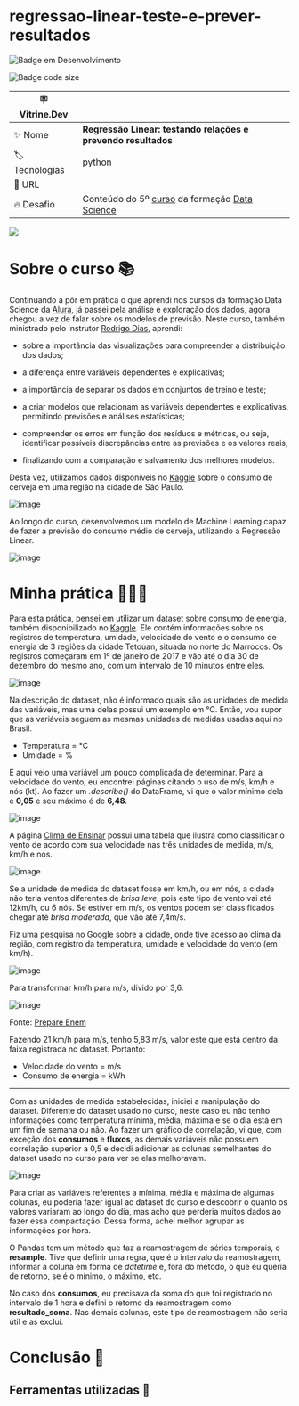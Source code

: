 # regressao-linear-teste-e-prever-resultados

![Badge em Desenvolvimento](http://img.shields.io/static/v1?label=STATUS&message=EM%20DESENVOLVIMENTO&color=GREEN&style=for-the-badge)

![Badge code size](https://img.shields.io/github/languages/code-size/fab-souza/regressao-linear-teste-e-prever-resultados)
<!---
![GitHub Org's stars](https://img.shields.io/github/stars/fab-souza/regressao-linear-teste-e-prever-resultados?style=social)
--> 


| :placard: Vitrine.Dev |    |
| -------------  | --- |
| :sparkles: Nome        | **Regressão Linear: testando relações e prevendo resultados**
| :label: Tecnologias | python
| :rocket: URL         | 
| :fire: Desafio     | Conteúdo do 5º [curso](https://www.alura.com.br/curso-online-data-science-modelo-regressao-linear) da formação [Data Science](https://www.alura.com.br/formacao-data-science)

![](https://github.com/fab-souza/regressao-linear-teste-e-prever-resultados/assets/67301805/ff56c32e-f5c1-4882-a49f-188f758c489c#vitrinedev)


# Sobre o curso 📚

Continuando a pôr em prática o que aprendi nos cursos da formação Data Science da [Alura](https://www.alura.com.br/), já passei pela análise e exploração dos dados, agora chegou a vez de falar sobre os modelos de previsão. Neste curso, também ministrado pelo instrutor [Rodrigo Dias](https://www.linkedin.com/in/rodrigo-fernando-dias-118181120/), aprendi:

- sobre a importância das visualizações para compreender a distribuição dos dados;

- a diferença entre variáveis dependentes e explicativas;

- a importância de separar os dados em conjuntos de treino e teste;

- a criar modelos que relacionam as variáveis dependentes e explicativas, permitindo previsões e análises estatísticas;

- compreender os erros em função dos resíduos e métricas, ou seja, identificar possíveis discrepâncias entre as previsões e os valores reais;

- finalizando com a comparação e salvamento dos melhores modelos. 

Desta vez, utilizamos dados disponíveis no [Kaggle](https://www.kaggle.com/datasets/dongeorge/beer-consumption-sao-paulo) sobre o consumo de cerveja em uma região na cidade de São Paulo.

![image](https://github.com/fab-souza/regressao-linear-teste-e-prever-resultados/assets/67301805/6139fb64-2328-4665-a099-8c8d3e119696)

Ao longo do curso, desenvolvemos um modelo de Machine Learning capaz de fazer a previsão do consumo médio de cerveja, utilizando a Regressão Linear. 

![image](https://github.com/fab-souza/regressao-linear-teste-e-prever-resultados/assets/67301805/7bf21f17-e69c-48f0-abc6-1c4ee2357b04)


# Minha prática 👩🏻‍💻

Para esta prática, pensei em utilizar um dataset sobre consumo de energia, também disponibilizado no [Kaggle](https://www.kaggle.com/datasets/fedesoriano/electric-power-consumption). 
Ele contém informações sobre os registros de temperatura, umidade, velocidade do vento e o consumo de energia de 3 regiões da cidade Tetouan, situada no norte do Marrocos. 
Os registros começaram em 1º de janeiro de 2017 e vão até o dia 30 de dezembro do mesmo ano, com um intervalo de 10 minutos entre eles.

![image](https://github.com/fab-souza/regressao-linear-teste-e-prever-resultados/assets/67301805/82524c48-be9a-4d6c-9efe-4e3366e1bb81)

Na descrição do dataset, não é informado quais são as unidades de medida das variáveis, mas uma delas possui um exemplo em °C. Então, vou supor que as variáveis seguem as mesmas unidades de medidas usadas aqui no Brasil.

* Temperatura = °C
* Umidade = %

E aqui veio uma variável um pouco complicada de determinar. Para a velocidade do vento, eu encontrei páginas citando o uso de m/s, km/h e nós (kt). 
Ao fazer um *.describe()* do DataFrame, vi que o valor mínimo dela é **0,05** e seu máximo é de **6,48**. 

![image](https://github.com/fab-souza/regressao-linear-teste-e-prever-resultados/assets/67301805/7c50d4b2-2dd3-4705-83ff-9d935ac86eab)

A página [Clima de Ensinar](https://www.climadeensinar.com/post/2016/09/08/como-%C3%A9-medida-a-velocidade-do-vento) possui uma tabela que ilustra como classificar o vento de acordo com sua velocidade nas três unidades de medida, m/s, km/h e nós.

![image](https://github.com/fab-souza/regressao-linear-teste-e-prever-resultados/assets/67301805/e8e89a11-920a-4b59-b47e-02e96739d864)

Se a unidade de medida do dataset fosse em km/h, ou em nós, a cidade não teria ventos diferentes de *brisa leve*, pois este tipo de vento vai até 12km/h, ou 6 nós. Se estiver em m/s, os ventos podem ser classificados chegar até *brisa moderada*, que vão até 7,4m/s.

Fiz uma pesquisa no Google sobre a cidade, onde tive acesso ao clima da região, com registro da temperatura, umidade e velocidade do vento (em km/h). 

![image](https://github.com/fab-souza/regressao-linear-teste-e-prever-resultados/assets/67301805/30c29072-1ae0-4515-a5b8-ac4b2540021d)

Para transformar km/h para m/s, divido por 3,6.  

![image](https://github.com/fab-souza/regressao-linear-teste-e-prever-resultados/assets/67301805/21cb5c39-fac4-477e-9d5c-b927d46e021b)

Fonte: [Prepare Enem](https://www.preparaenem.com/fisica/como-passar-m-s-para-km-h.htm)

Fazendo 21 km/h para m/s, tenho 5,83 m/s, valor este que está dentro da faixa registrada no dataset. Portanto:

* Velocidade do vento = m/s
* Consumo de energia = kWh

---
Com as unidades de medida estabelecidas, iniciei a manipulação do dataset.
Diferente do dataset usado no curso, neste caso eu não tenho informações como temperatura mínima, média, máxima e se o dia está em um fim de semana ou não. Ao fazer um gráfico de correlação, vi que, com exceção dos **consumos** e **fluxos**, as demais variáveis não possuem correlação superior a 0,5 e decidi adicionar as colunas semelhantes do dataset usado no curso para ver se elas melhoravam.

![image](https://github.com/fab-souza/regressao-linear-teste-e-prever-resultados/assets/67301805/48200778-7c96-45b8-8769-3754ab293c50)

Para criar as variáveis referentes a mínima, média e máxima de algumas colunas, eu poderia fazer igual ao dataset do curso e descobrir o quanto os valores variaram ao longo do dia, mas acho que perderia muitos dados ao fazer essa compactação. Dessa forma, achei melhor agrupar as informações por hora.

O Pandas tem um método que faz a reamostragem de séries temporais, o **resample**. Tive que definir uma regra, que é o intervalo da reamostragem, informar a coluna em forma de *datetime* e, fora do método, o que eu queria de retorno, se é o mínimo, o máximo, etc.

No caso dos **consumos**, eu precisava da soma do que foi registrado no intervalo de 1 hora e defini o retorno da reamostragem como **resultado_soma**. Nas demais colunas, este tipo de reamostragem não seria útil e as excluí.



















# Conclusão 🏁


## Ferramentas utilizadas 🧰

